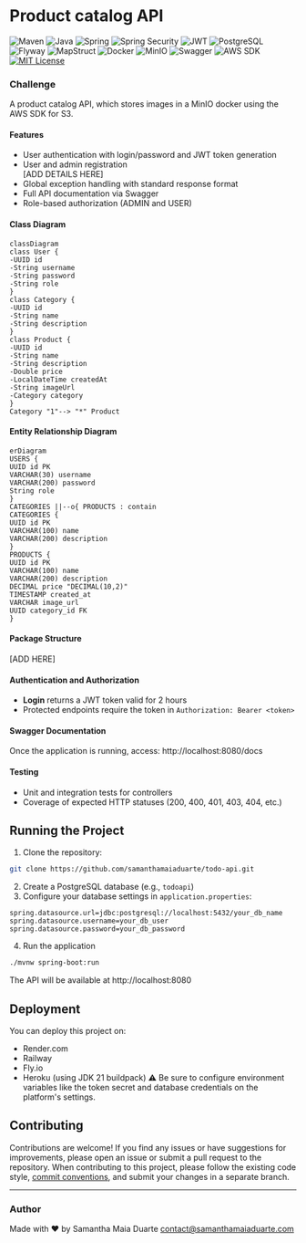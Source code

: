# Product catalog API
![Maven](https://img.shields.io/badge/Maven-C71A36?style=flat&logo=apachemaven&logoColor=white)
![Java](https://img.shields.io/badge/Java-ED8B00.svg?style=flat&logo=openjdk&logoColor=white)
![Spring](https://img.shields.io/badge/Spring-6DB33F?style=flat&logo=spring&logoColor=white)
![Spring Security](https://img.shields.io/badge/Spring_Security-6DB33F?style=flat&logo=springsecurity&logoColor=white)
![JWT](https://img.shields.io/badge/JWT-000000?style=flat&logo=jsonwebtokens&logoColor=white)
![PostgreSQL](https://img.shields.io/badge/PostgreSQL-4169E1?style=flat&logo=postgresql&logoColor=white)
![Flyway](https://img.shields.io/badge/Flyway-CC0200?style=flat&logo=flyway&logoColor=white)
![MapStruct](https://img.shields.io/badge/MapStruct-E94E1B)
![Docker](https://img.shields.io/badge/Docker-2496ED?style=flat&logo=docker&logoColor=white)
![MinIO](https://img.shields.io/badge/MinIO-C72E49?style=flat&logo=minio&logoColor=white)
![Swagger](https://img.shields.io/badge/Swagger-85EA2D?style=flat&logo=swagger&logoColor=black)
![AWS SDK](https://img.shields.io/badge/AWS-SDK-FF9900)
[![MIT License](https://img.shields.io/badge/License-MIT-green)](./LICENSE)
### Challenge
A product catalog API, which stores images in a MinIO docker using the AWS SDK for S3.
#### Features
- User authentication with login/password and JWT token generation
- User and admin registration <br/>
[ADD DETAILS HERE]
- Global exception handling with standard response format
- Full API documentation via Swagger
- Role-based authorization (ADMIN and USER)
#### Class Diagram
``` mermaid
classDiagram
class User {
-UUID id
-String username
-String password
-String role
}
class Category {
-UUID id
-String name
-String description
}
class Product {
-UUID id
-String name
-String description
-Double price
-LocalDateTime createdAt
-String imageUrl
-Category category
}
Category "1"--> "*" Product
```
#### Entity Relationship Diagram
``` mermaid
erDiagram
USERS {
UUID id PK
VARCHAR(30) username
VARCHAR(200) password
String role
}
CATEGORIES ||--o{ PRODUCTS : contain
CATEGORIES {
UUID id PK
VARCHAR(100) name
VARCHAR(200) description
}
PRODUCTS {
UUID id PK
VARCHAR(100) name
VARCHAR(200) description
DECIMAL price "DECIMAL(10,2)"
TIMESTAMP created_at
VARCHAR image_url
UUID category_id FK
}
```
#### Package Structure
[ADD HERE]
#### Authentication and Authorization
- **Login** returns a JWT token valid for 2 hours
- Protected endpoints require the token in `Authorization: Bearer <token>`
#### Swagger Documentation
Once the application is running, access:
http://localhost:8080/docs
#### Testing
- Unit and integration tests for controllers
- Coverage of expected HTTP statuses (200, 400, 401, 403, 404, etc.)
## Running the Project
1. Clone the repository:
```bash
git clone https://github.com/samanthamaiaduarte/todo-api.git
```
2. Create a PostgreSQL database (e.g., `todoapi`)
3. Configure your database settings in `application.properties`:
```properties
spring.datasource.url=jdbc:postgresql://localhost:5432/your_db_name
spring.datasource.username=your_db_user
spring.datasource.password=your_db_password
```
4. Run the application
```bash
./mvnw spring-boot:run
```
The API will be available at http://localhost:8080
## Deployment
You can deploy this project on:
- Render.com
- Railway
- Fly.io
- Heroku (using JDK 21 buildpack)
  ⚠️ Be sure to configure environment variables like the token secret and database credentials on the platform's settings.
## Contributing
Contributions are welcome! If you find any issues or have suggestions for improvements, please open an issue or submit a pull request to the repository.
When contributing to this project, please follow the existing code style, [commit conventions](https://www.conventionalcommits.org/en/v1.0.0/), and submit your changes in a separate branch.

---
### Author
Made with ❤️ by Samantha Maia Duarte
contact@samanthamaiaduarte.com